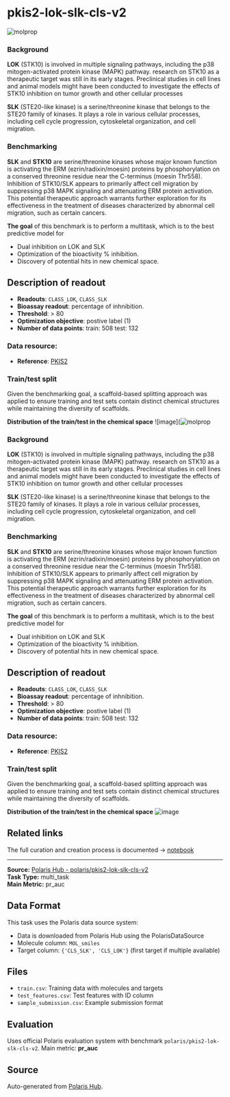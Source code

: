 # pkis2-lok-slk-cls-v2

![molprop](https://storage.googleapis.com/polaris-public/icons/icons8-fox-60-kinases.png)

### Background
**LOK** (STK10) is involved in multiple signaling pathways, including the p38 mitogen-activated protein kinase (MAPK) pathway. 
research on STK10 as a therapeutic target was still in its early stages. Preclinical studies in cell lines and animal models might have been conducted to investigate the effects of STK10 inhibition on tumor growth and other cellular processes

**SLK** (STE20-like kinase) is a serine/threonine kinase that belongs to the STE20 family of kinases. It plays a role in various cellular processes, including cell cycle progression, cytoskeletal organization, and cell migration. 

### Benchmarking

**SLK** and **STK10** are serine/threonine kinases whose major known function is activating the ERM (ezrin/radixin/moesin) proteins by phosphorylation on a conserved threonine residue near the C-terminus (moesin Thr558). Inhibition of STK10/SLK appears to primarily affect cell migration by suppressing p38 MAPK signaling and attenuating ERM protein activation. This potential therapeutic approach warrants further exploration for its effectiveness in the treatment of diseases characterized by abnormal cell migration, such as certain cancers. 


**The goal** of this benchmark is to perform a multitask, which is to the best predictive model for 
- Dual inhibition on LOK and SLK 
- Optimization of the bioactivity % inhibition.
- Discovery of potential hits in new chemical space.

## Description of readout 
- **Readouts**: `CLASS_LOK`, `CLASS_SLK`
- **Bioassay readout**: percentage of inhnibition.
- **Threshold**: > 80
- **Optimization objective**: postive label (1)
- **Number of data points**: train: 508 test: 132


### Data resource: 
- **Reference**: [PKIS2](https://pubmed.ncbi.nlm.nih.gov/26501955)

### Train/test split
Given the benchmarking goal, a scaffold-based splitting approach was applied to ensure training and test sets contain distinct chemical structures while maintaining the diversity of scaffolds.

**Distribution of the train/test in the chemical space**
![image](![molprop](https://storage.googleapis.com/polaris-public/icons/icons8-fox-60-kinases.png)

### Background
**LOK** (STK10) is involved in multiple signaling pathways, including the p38 mitogen-activated protein kinase (MAPK) pathway. 
research on STK10 as a therapeutic target was still in its early stages. Preclinical studies in cell lines and animal models might have been conducted to investigate the effects of STK10 inhibition on tumor growth and other cellular processes

**SLK** (STE20-like kinase) is a serine/threonine kinase that belongs to the STE20 family of kinases. It plays a role in various cellular processes, including cell cycle progression, cytoskeletal organization, and cell migration. 

### Benchmarking

**SLK** and **STK10** are serine/threonine kinases whose major known function is activating the ERM (ezrin/radixin/moesin) proteins by phosphorylation on a conserved threonine residue near the C-terminus (moesin Thr558). Inhibition of STK10/SLK appears to primarily affect cell migration by suppressing p38 MAPK signaling and attenuating ERM protein activation. This potential therapeutic approach warrants further exploration for its effectiveness in the treatment of diseases characterized by abnormal cell migration, such as certain cancers. 


**The goal** of this benchmark is to perform a multitask, which is to the best predictive model for 
- Dual inhibition on LOK and SLK 
- Optimization of the bioactivity % inhibition.
- Discovery of potential hits in new chemical space.

## Description of readout 
- **Readouts**: `CLASS_LOK`, `CLASS_SLK`
- **Bioassay readout**: percentage of inhnibition.
- **Threshold**: > 80
- **Optimization objective**: postive label (1)
- **Number of data points**: train: 508 test: 132


### Data resource: 
- **Reference**: [PKIS2](https://pubmed.ncbi.nlm.nih.gov/26501955)

### Train/test split
Given the benchmarking goal, a scaffold-based splitting approach was applied to ensure training and test sets contain distinct chemical structures while maintaining the diversity of scaffolds.

**Distribution of the train/test in the chemical space**
![image](https://storage.googleapis.com/polaris-public/datasets/kinases/lok_slk/figures/drewry_lok_slk_v1_tnse_scaffold_split.png)


## Related links
The full curation and creation process is documented -> [notebook](https://github.com/polaris-hub/polaris-recipes/blob/main/org-Polaris/drewry2017_pkis2_subset/01_pkis2_kinase_data_curation.ipynb)

---

**Source:** [Polaris Hub - polaris/pkis2-lok-slk-cls-v2](https://polarishub.io)  
**Task Type:** multi_task  
**Main Metric:** pr_auc

## Data Format

This task uses the Polaris data source system:
- Data is downloaded from Polaris Hub using the PolarisDataSource
- Molecule column: `MOL_smiles`
- Target column: `{'CLS_SLK', 'CLS_LOK'}` (first target if multiple available)

## Files

- `train.csv`: Training data with molecules and targets
- `test_features.csv`: Test features with ID column
- `sample_submission.csv`: Example submission format

## Evaluation

Uses official Polaris evaluation system with benchmark `polaris/pkis2-lok-slk-cls-v2`.
Main metric: **pr_auc**

## Source

Auto-generated from [Polaris Hub](https://polarishub.io/).
